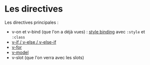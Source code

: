 # Les directives

Les directives principales :
- v-on et v-bind (que l'on a déjà vues) : [style binding](https://vuejs.org/guide/essentials/class-and-style.html) avec `:style` et `:class`
- [v-if / v-else / v-else-if](https://vuejs.org/guide/essentials/conditional.html#v-else-if)
- [v-for](https://vuejs.org/api/built-in-directives.html#v-for)
- [v-model](https://vuejs.org/guide/components/v-model.html#component-v-model)
- v-slot (que l'on verra avec les slots)